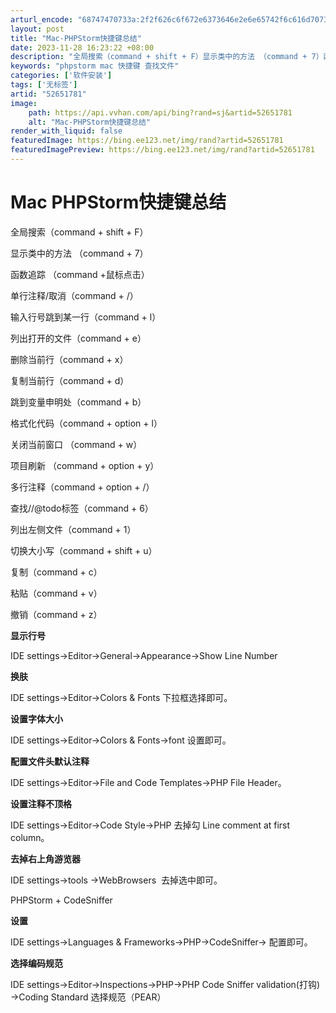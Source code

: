 ```yaml
---
arturl_encode: "68747470733a:2f2f626c6f672e6373646e2e6e65742f6c616d7073756e6e79:2f61727469636c652f64657461696c732f3532363531373831"
layout: post
title: "Mac-PHPStorm快捷键总结"
date: 2023-11-28 16:23:22 +08:00
description: "全局搜索（command + shift + F）显示类中的方法 （command + 7）函数追踪"
keywords: "phpstorm mac 快捷键 查找文件"
categories: ['软件安装']
tags: ['无标签']
artid: "52651781"
image:
    path: https://api.vvhan.com/api/bing?rand=sj&artid=52651781
    alt: "Mac-PHPStorm快捷键总结"
render_with_liquid: false
featuredImage: https://bing.ee123.net/img/rand?artid=52651781
featuredImagePreview: https://bing.ee123.net/img/rand?artid=52651781
---
```


# Mac PHPStorm快捷键总结

全局搜索（command + shift + F）

显示类中的方法 （command + 7）

函数追踪 （command +鼠标点击）

单行注释/取消（command + /）

输入行号跳到某一行（command + l）

列出打开的文件（command + e）

删除当前行（command + x）

复制当前行（command + d）

跳到变量申明处（command + b）

格式化代码（command + option + l）

关闭当前窗口 （command + w）

项目刷新 （command + option + y）

多行注释（command + option + /）

查找//@todo标签（command + 6）

列出左侧文件（command + 1）

切换大小写（command + shift + u）

复制（command + c）

粘贴（command + v）

撤销（command + z）

**显示行号**

IDE settings->Editor->General->Appearance->Show Line Number

**换肤**

IDE settings->Editor->Colors & Fonts 下拉框选择即可。

**设置字体大小**

IDE settings->Editor->Colors & Fonts->font 设置即可。

**配置文件头默认注释**

IDE settings->Editor->File and Code Templates->PHP File Header。

**设置注释不顶格**

IDE settings->Editor->Code Style->PHP 去掉勾 Line comment at first column。

**去掉右上角游览器**

IDE settings->tools ->WebBrowsers  去掉选中即可。

PHPStorm + CodeSniffer

**设置**

IDE settings->Languages & Frameworks->PHP->CodeSniffer-> 配置即可。

**选择编码规范**

IDE settings->Editor->Inspections->PHP->PHP Code Sniffer validation(打钩) ->Coding Standard 选择规范（PEAR）